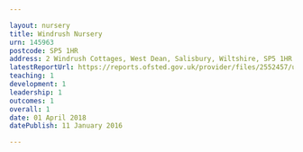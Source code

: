 ```yaml
---

layout: nursery
title: Windrush Nursery
urn: 145963
postcode: SP5 1HR
address: 2 Windrush Cottages, West Dean, Salisbury, Wiltshire, SP5 1HR
latestReportUrl: https://reports.ofsted.gov.uk/provider/files/2552457/urn/145963.pdf
teaching: 1
development: 1
leadership: 1
outcomes: 1
overall: 1
date: 01 April 2018 
datePublish: 11 January 2016

---
```

